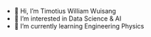 - 👋 Hi, I’m Timotius William Wuisang
- 👀 I’m interested in Data Science & AI
- 🌱 I’m currently learning Engineering Physics
<!---
timow256/timow256 is a ✨ special ✨ repository because its `README.md` (this file) appears on your GitHub profile.
You can click the Preview link to take a look at your changes.
--->
